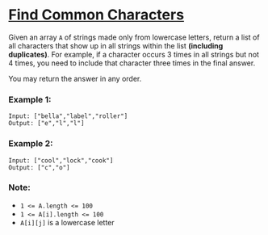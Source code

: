# [Find Common Characters](https://leetcode.com/problems/find-common-characters/)

Given an array `A` of strings made only from lowercase letters, return a list of all characters that show up in all strings within the list **(including duplicates)**.  For example, if a character occurs 3 times in all strings but not 4 times, you need to include that character three times in the final answer.

You may return the answer in any order.


### Example 1:
```
Input: ["bella","label","roller"]
Output: ["e","l","l"]
```

### Example 2:
```
Input: ["cool","lock","cook"]
Output: ["c","o"]
```

### Note:

- `1 <= A.length <= 100`
- `1 <= A[i].length <= 100`
- `A[i][j]` is a lowercase letter

